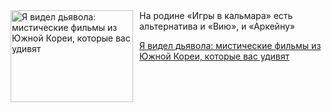 <!--2025-08-20 01:18:47-->
<div class="yb">
  <div class="rss kino_teatr"><a href="https://www.kino-teatr.ru/blog/y2025/8-20/2125/" title="Я видел дьявола: мистические фильмы из Южной Кореи, которые вас удивят"><img src="https://www.kino-teatr.ru/blog/5/2/2125/poster.jpg" width="196" height="147" align="left" hspace="5" style="margin: 0px 10px 0px 5px" alt="Я видел дьявола: мистические фильмы из Южной Кореи, которые вас удивят"/></a>На родине «Игры в кальмара» есть альтернатива и «Вию», и «Аркейну» <p class="titl"><a href="https://www.kino-teatr.ru/blog/y2025/8-20/2125/">Я видел дьявола: мистические фильмы из Южной Кореи, которые вас удивят</a></p></div>
</div>
